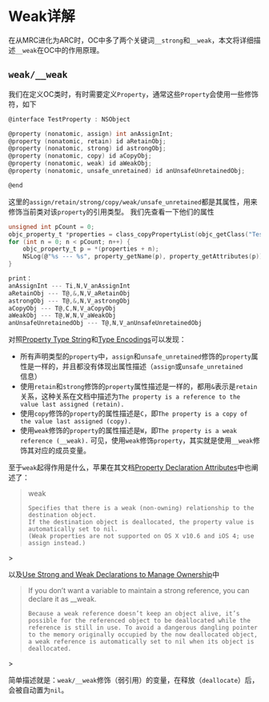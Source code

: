 # Weak详解
在从MRC进化为ARC时，OC中多了两个关键词`__strong`和`__weak`，本文将详细描述`__weak`在OC中的作用原理。
## `weak/__weak`
我们在定义OC类时，有时需要定义`Property`，通常这些`Property`会使用一些修饰符，如下
```c
@interface TestProperty : NSObject

@property (nonatomic, assign) int anAssignInt;
@property (nonatomic, retain) id aRetainObj;
@property (nonatomic, strong) id astrongObj;
@property (nonatomic, copy) id aCopyObj;
@property (nonatomic, weak) id aWeakObj;
@property (nonatomic, unsafe_unretained) id anUnsafeUnretainedObj;

@end
```
这里的`assign/retain/strong/copy/weak/unsafe_unretained`都是其属性，用来修饰当前类对该`property`的引用类型。
我们先查看一下他们的属性
```c
unsigned int pCount = 0;
objc_property_t *properties = class_copyPropertyList(objc_getClass("TestProperty"), &pCount);
for (int n = 0; n < pCount; n++) {
    objc_property_t p = *(properties + n);
    NSLog(@"%s --- %s", property_getName(p), property_getAttributes(p));
}

print：
anAssignInt --- Ti,N,V_anAssignInt
aRetainObj --- T@,&,N,V_aRetainObj
astrongObj --- T@,&,N,V_astrongObj
aCopyObj --- T@,C,N,V_aCopyObj
aWeakObj --- T@,W,N,V_aWeakObj
anUnsafeUnretainedObj --- T@,N,V_anUnsafeUnretainedObj
```
对照[Property Type String](https://developer.apple.com/library/archive/documentation/Cocoa/Conceptual/ObjCRuntimeGuide/Articles/ocrtPropertyIntrospection.html#//apple_ref/doc/uid/TP40008048-CH101-SW6)和[Type Encodings](https://developer.apple.com/library/archive/documentation/Cocoa/Conceptual/ObjCRuntimeGuide/Articles/ocrtTypeEncodings.html#//apple_ref/doc/uid/TP40008048-CH100-SW1)可以发现：
- 所有声明类型的`property`中，`assign`和`unsafe_unretained`修饰的`property`属性是一样的，并且都没有体现出属性描述（`assign`或`unsafe_unretained`信息）
- 使用`retain`和`strong`修饰的`property`属性描述是一样的，都用`&`表示是`retain`关系，这种关系在文档中描述为`The property is a reference to the value last assigned (retain).`
- 使用`copy`修饰的`property`的属性描述是`C`，即`The property is a copy of the value last assigned (copy).`
- 使用`weak`修饰的`property`的属性描述是`W`，即`The property is a weak reference (__weak).`
可见，使用`weak`修饰`property`，其实就是使用`__weak`修饰其对应的成员变量。

至于`weak`起得作用是什么，苹果在其文档[Property Declaration Attributes](https://developer.apple.com/library/archive/documentation/Cocoa/Conceptual/ObjectiveC/Chapters/ocProperties.html#//apple_ref/doc/uid/TP30001163-CH17-SW2)中也阐述了：
<blockquote>
    weak

    Specifies that there is a weak (non-owning) relationship to the destination object.
    If the destination object is deallocated, the property value is automatically set to nil.
    (Weak properties are not supported on OS X v10.6 and iOS 4; use assign instead.)
</blockquote>>

以及[Use Strong and Weak Declarations to Manage Ownership](https://developer.apple.com/library/archive/documentation/Cocoa/Conceptual/ProgrammingWithObjectiveC/EncapsulatingData/EncapsulatingData.html#//apple_ref/doc/uid/TP40011210-CH5-SW30)中
<blockquote>
    If you don’t want a variable to maintain a strong reference, you can declare it as __weak.

    Because a weak reference doesn’t keep an object alive, it’s possible for the referenced object to be deallocated while the reference is still in use. To avoid a dangerous dangling pointer to the memory originally occupied by the now deallocated object, a weak reference is automatically set to nil when its object is deallocated.
</blockquote>>

简单描述就是：`weak/__weak`修饰（弱引用）的变量，在释放（`deallocate`）后，会被自动置为`nil`。